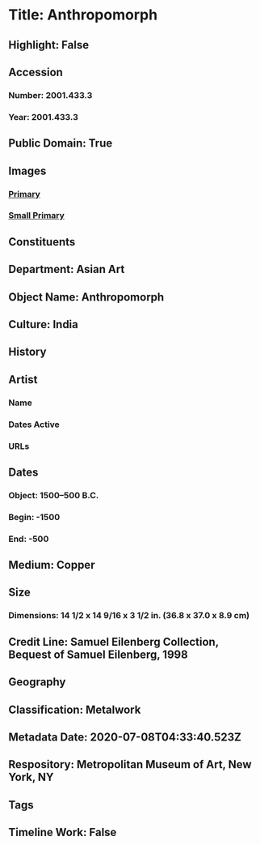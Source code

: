 # Title: Anthropomorph
## Highlight: False
## Accession
### Number: 2001.433.3
### Year: 2001.433.3
## Public Domain: True
## Images
### [Primary](https://images.metmuseum.org/CRDImages/as/original/2001_433_3_O.JPG)
### [Small Primary](https://images.metmuseum.org/CRDImages/as/web-large/2001_433_3_O.JPG)
## Constituents
## Department: Asian Art
## Object Name: Anthropomorph
## Culture: India
## History
## Artist
### Name
### Dates Active
### URLs
## Dates
### Object: 1500–500 B.C.
### Begin: -1500
### End: -500
## Medium: Copper
## Size
### Dimensions: 14 1/2 x 14 9/16 x 3 1/2 in. (36.8 x 37.0 x 8.9 cm)
## Credit Line: Samuel Eilenberg Collection, Bequest of Samuel Eilenberg, 1998
## Geography
## Classification: Metalwork
## Metadata Date: 2020-07-08T04:33:40.523Z
## Respository: Metropolitan Museum of Art, New York, NY
## Tags
## Timeline Work: False